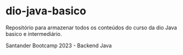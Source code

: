 # dio-java-basico
Repositório para armazenar todos os conteúdos do curso da dio Java basico e intermediário.

Santander Bootcamp 2023 - Backend Java